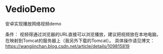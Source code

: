 # VedioDemo
安卓实现播放网络视频demo

条件：
视频得通过浏览器的URL直接可以浏览播放，建议把视频放在本地电脑，在映射到Tomcat的服务器上（我另外下载的Tomcat）。
具体操作请见博文：https://wangjinchan.blog.csdn.net/article/details/109815819
